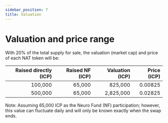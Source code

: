 ```yaml
---
sidebar_position: 7
title: Valuation
---
```


# Valuation and price range

With 20% of the total supply for sale, the valuation (market cap) and price of each NAT token will be:

| Raised directly (ICP) | Raised NF (ICP) | Valuation (ICP) | Price (ICP) |
| --------------------: | --------------: | --------------: | ----------: |
| 100,000 | 65,000 | 825,000 | 0.00825
| 500,000 | 65,000 | 2,825,000 | 0.02825

Note: Assuming 65,000 ICP as the Neuro Fund (NF) participation; however, this value can fluctuate daily and will only be known exactly when the swap ends.
